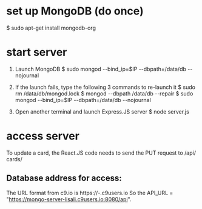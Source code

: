 # set up MongoDB (do once)
$ sudo apt-get install mongodb-org

# start server
1. Launch MongoDB
$ sudo mongod --bind_ip=$IP --dbpath=/data/db --nojournal

2. If the launch fails, type the following 3 commands to re-launch it
$ sudo rm /data/db/mongod.lock
$ mongod --dbpath /data/db --repair
$ sudo mongod --bind_ip=$IP --dbpath=/data/db --nojournal

3. Open another terminal and launch Express.JS server
$ node server.js

# access server
To update a card, the React.JS code needs to send the PUT request to /api/
cards/<card id>

## Database address for access:
The URL format from c9.io is https://<workspace-name>-<username>.c9users.io
So the API_URL = "https://mongo-server-lisali.c9users.io:8080/api".